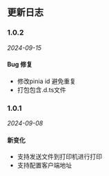 ## 更新日志

### 1.0.2

_2024-09-15_

#### Bug 修复

- 修改pinia id 避免重复
- 打包包含.d.ts文件

### 1.0.1

_2024-09-08_

#### 新变化

- 支持发送文件到打印机进行打印
- 支持配置客户端地址
